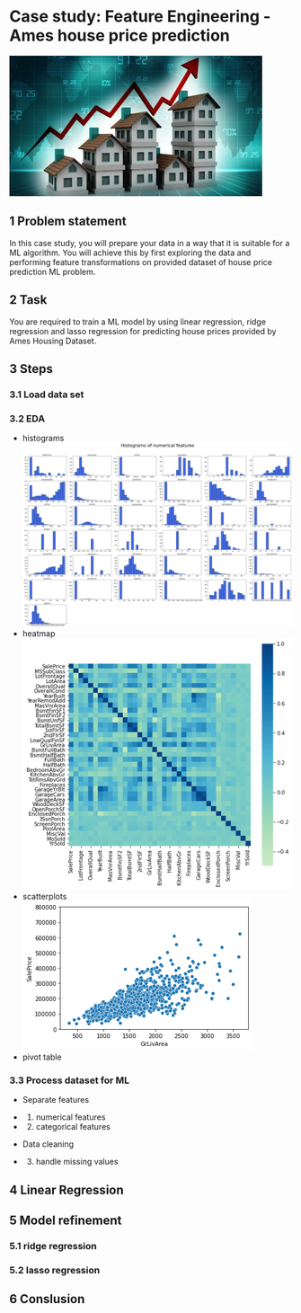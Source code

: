 # Case study: Feature Engineering - Ames house price prediction 
![description-view](img/description.png)

## 1 Problem statement 

In this case study, you will prepare your data in a way that it is suitable for a ML algorithm. 
You will achieve this by first exploring the data and performing feature transformations on provided dataset of house price prediction ML problem.

## 2 Task
You are required to train a ML model by using linear regression, ridge regression and lasso regression 
for predicting house prices provided by Ames Housing Dataset. 


## 3 Steps 
### 3.1 Load data set 
### 3.2 EDA 
* histograms 
![histograms-view](img/histograms.png)
* heatmap
![heatmap-view](img/heatmap.png)
* scatterplots 
![scatter-view](img/scatterplot.png)
* pivot table 

### 3.3 Process dataset for ML 
* Separate features 
- 1. numerical features 
- 2. categorical features

* Data cleaning 
- 3. handle missing values 


## 4 Linear Regression 

## 5 Model refinement 
### 5.1 ridge regression 


### 5.2 lasso regression 



## 6 Conslusion 




